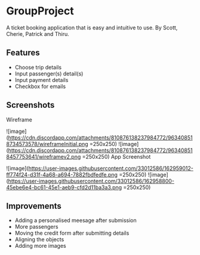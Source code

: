 # GroupProject
A ticket booking application that is easy and intuitive to use.
By Scott, Cherie, Patrick and Thiru.

## Features

- Choose trip details
- Input passenger(s) detail(s)
- Input payment details
- Checkbox for emails

## Screenshots

Wireframe

![image](https://cdn.discordapp.com/attachments/810876138237984772/963408518734573578/wireframeInitial.png =250x250)
![image](https://cdn.discordapp.com/attachments/810876138237984772/963408518457753641/wireframev2.png =250x250)
App Screenshot

![image](https://user-images.githubusercontent.com/33012586/162959012-ff774f24-d31f-4a68-a694-7882fbdfedfe.png =250x250)
![image](https://user-images.githubusercontent.com/33012586/162958800-45ebe6e4-bc61-45e1-aeb9-cfd2d11ba3a3.png =250x250)

## Improvements

- Adding a personalised meesage after submission
- More passengers
- Moving the credit form after submitting details
- Aligning the objects
- Adding more images
